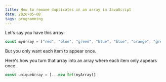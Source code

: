 ```yaml
---
title: How to remove duplicates in an array in JavaScript
date: 2020-05-08
tags: programming
---
```

Let's say you have this array:

```javascript
const myArray = ["red", "blue", "green", "blue", "blue", "orange", "green"]
```

But you only want each item to appear once. 

Here's how you turn that array into an array where each item only appears once. 

```javascript
const uniqueArray = [...new Set(myArray)]
```

